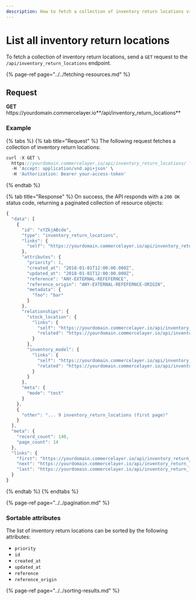 ```yaml
---
description: How to fetch a collection of inventory return locations via API
---
```


# List all inventory return locations

To fetch a collection of inventory return locations, send a `GET` request to the `/api/inventory_return_locations` endpoint.

{% page-ref page="../../fetching-resources.md" %}

## Request

**GET** https://<i></i>yourdomain.commercelayer.io**/api/inventory_return_locations**

### **Example**

{% tabs %}
{% tab title="Request" %}
The following request fetches a collection of inventory return locations:

```javascript
curl -X GET \
  https://yourdomain.commercelayer.io/api/inventory_return_locations/ \
  -H 'Accept: application/vnd.api+json' \
  -H 'Authorization: Bearer your-access-token'
```
{% endtab %}

{% tab title="Response" %}
On success, the API responds with a `200 OK` status code, returning a paginated collection of resource objects:

```javascript
{
  "data": [
    {
      "id": "xYZkjABcde",
      "type": "inventory_return_locations",
      "links": {
        "self": "https://yourdomain.commercelayer.io/api/inventory_return_locations/xYZkjABcde"
      },
      "attributes": {
        "priority": 1,
        "created_at": "2018-01-01T12:00:00.000Z",
        "updated_at": "2018-01-01T12:00:00.000Z",
        "reference": "ANY-EXTERNAL-REFEFERNCE",
        "reference_origin": "ANY-EXTERNAL-REFEFERNCE-ORIGIN",
        "metadata": {
          "foo": "bar"
        }
      },
      "relationships": {
        "stock_location": {
          "links": {
            "self": "https://yourdomain.commercelayer.io/api/inventory_return_locations/xYZkjABcde/relationships/stock_location",
            "related": "https://yourdomain.commercelayer.io/api/inventory_return_locations/xYZkjABcde/stock_location"
          }
        },
        "inventory_model": {
          "links": {
            "self": "https://yourdomain.commercelayer.io/api/inventory_return_locations/xYZkjABcde/relationships/inventory_model",
            "related": "https://yourdomain.commercelayer.io/api/inventory_return_locations/xYZkjABcde/inventory_model"
          }
        }
      },
      "meta": {
        "mode": "test"
      }
    },
    {
      "other": "... 9 inventory_return_locations (first page)"
    }
  ],
  "meta": {
    "record_count": 140,
    "page_count": 14
  },
  "links": {
    "first": "https://yourdomain.commercelayer.io/api/inventory_return_locations?page[number]=1&page[size]=10",
    "next": "https://yourdomain.commercelayer.io/api/inventory_return_locations?page[number]=2&page[size]=10",
    "last": "https://yourdomain.commercelayer.io/api/inventory_return_locations?page[number]=14&page[size]=10"
  }
}
```
{% endtab %}
{% endtabs %}

{% page-ref page="../../pagination.md" %}

### Sortable attributes

The list of inventory return locations can be sorted by the following attributes:

* `priority`
* `id`
* `created_at`
* `updated_at`
* `reference`
* `reference_origin`

{% page-ref page="../../sorting-results.md" %}

